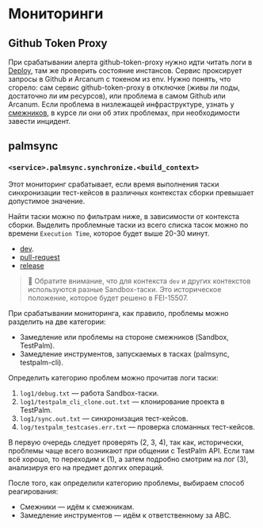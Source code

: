 # Мониторинги

## Github Token Proxy

При срабатывании алерта github-token-proxy нужно идти читать логи в [Deploy](https://deploy.yandex-team.ru/stages/github-token-proxy/logs), там же проверить состояние инстансов. Сервис проксирует запросы в Github и Arcanum с токеном из env. Нужно понять, что сгорело: сам сервис github-token-proxy в отключке (живы ли поды, достаточно ли им ресурсов), или проблема в самом Github или Arcanum. Если проблема в низлежащей инфраструктуре, узнать у [смежников](../kanaly_i_rassylki.md), в курсе ли они об этих проблемах, при необходимости завести инцидент.

## palmsync

### `<service>.palmsync.synchronize.<build_context>`

Этот мониторинг срабатывает, если время выполнения таски синхронизации тест-кейсов в различных контекстах сборки превышает допустимое значение.

Найти таски можно по фильтрам ниже, в зависимости от контекста сборки. Выделить проблемные таски из всего списка тасок можно по времени `Execution Time`, которое будет выше 20-30 минут.

* [dev](https://sandbox.yandex-team.ru/tasks?children=true&type=SANDBOX_CI_PALMSYNC_SYNCHRONIZE&limit=20&created=14_days&input_parameters=%7B%22project_build_context%22%3A%22dev%22%7D).
* [pull-request](https://sandbox.yandex-team.ru/tasks?children=true&type=SANDBOX_CI_WEB4_MANUAL_TEST_RUN&limit=20&created=14_days&input_parameters=%7B%22project_build_context%22%3A%22pull-request%22%7D)
* [release](https://sandbox.yandex-team.ru/tasks?children=true&type=SANDBOX_CI_WEB4_MANUAL_TEST_RUN&limit=20&created=14_days&input_parameters=%7B%22project_build_context%22%3A%22release%22%7D)

> 📖 Обратите внимание, что для контекста `dev` и других контекстов используются разные Sandbox-таски. Это историческое положение, которое будет решено в FEI-15507.

При срабатывании мониторинга, как правило, проблемы можно разделить на две категории:

* Замедление или проблемы на стороне смежников (Sandbox, TestPalm).
* Замедление инструментов, запускаемых в тасках (palmsync, testpalm-cli).

Определить категорию проблем можно прочитав логи таски:

1. `log1/debug.txt` — работа Sandbox-таски.
2. `log1/testpalm_cli_clone.out.txt` — клонирование проекта в TestPalm.
3. `log1/sync.out.txt` — синхронизация тест-кейсов.
4. `log/testpalm_testcases.err.txt` — проверка сломанных тест-кейсов.

В первую очередь следует проверять (2, 3, 4), так как, исторически, проблемы чаще всего возникают при общении с TestPalm API. Если там всё хорошо, то переходим к (1), а затем подробно смотрим на лог (3), анализируя его на предмет долгих операций.

После того, как определили категорию проблемы, выбираем способ реагирования:

* Смежники — идём к смежникам.
* Замедление инструментов — идём к ответственному за ABC.


